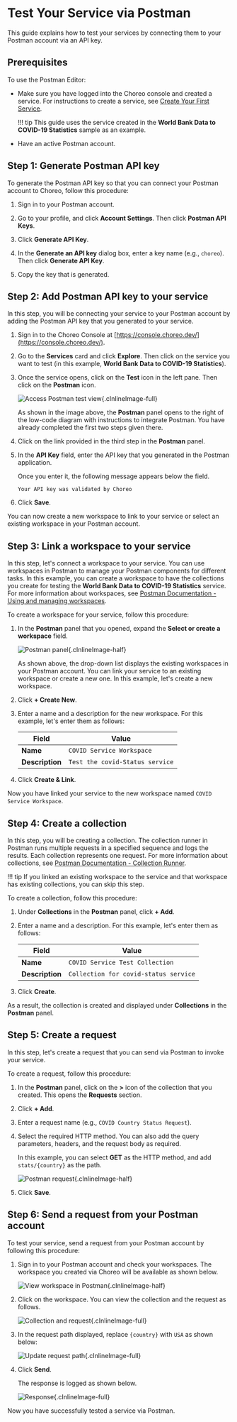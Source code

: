# Test Your Service via Postman

This guide explains how to test your services by connecting them to your Postman account via an API key.

## Prerequisites

To use the Postman Editor:

- Make sure you have logged into the Choreo console and created a service. For instructions to create a service, see [Create Your First Service](../services/create-your-first-service.md).

    !!! tip
        This guide uses the service created in the **World Bank Data to COVID-19 Statistics** sample as an example.
        
- Have an active Postman account.

## Step 1: Generate Postman API key

To generate the Postman API key so that you can connect your Postman account to Choreo, follow this procedure:

1. Sign in to your Postman account.

2. Go to your profile, and click **Account Settings**. Then click **Postman API Keys**.

3. Click **Generate API Key**.

4. In the **Generate an API key** dialog box, enter a key name (e.g., `choreo`). Then click **Generate API Key**.

5. Copy the key that is generated.

## Step 2: Add Postman API key to your service

In this step, you will be connecting your service to your Postman account by adding the Postman API key that you generated to your service.

1. Sign in to the Choreo Console at [https://console.choreo.dev/](https://console.choreo.dev/).

2. Go to the **Services** card and click **Explore**. Then click on the service you want to test (in this example, **World Bank Data to COVID-19 Statistics**).

3. Once the service opens, click on the **Test** icon in the left pane. Then click on the **Postman** icon.

    ![Access Postman test view](../assets/img/postman/access-postman-test-view.png){.cInlineImage-full}
    
    As shown in the image above, the **Postman** panel opens to the right of the low-code diagram with instructions to integrate Postman. You have already completed the first two steps given there.

4. Click on the link provided in the third step in the **Postman** panel.

5. In the **API Key** field, enter the API key that you generated in the Postman application.

    Once you enter it, the following message appears below the field.
    
    ```text
    Your API key was validated by Choreo
    ```
   
6. Click **Save**. 

You can now create a new workspace to link to your service or select an existing workspace in your Postman account.

## Step 3: Link a workspace to your service

In this step, let's connect a workspace to your service. You can use workspaces in Postman to manage your Postman components for different tasks. In this example, you can create a workspace to have the collections you create for testing the **World Bank Data to COVID-19 Statistics** service. For more information about workspaces, see [Postman Documentation - Using and managing workspaces](https://learning.postman.com/docs/collaborating-in-postman/using-workspaces/managing-workspaces/).

To create a workspace for your service, follow this procedure:

1. In the **Postman** panel that you opened, expand the **Select or create a workspace** field.

    ![Postman panel](../assets/img/postman/postman-right-panel.png){.cInlineImage-half}
    
    As shown above, the drop-down list displays the existing workspaces in your Postman account. You can link your service to an existing workspace or create a new one. In this example, let's create a new workspace.
    
2. Click **+ Create New**.

3. Enter a name and a description for the new workspace. For this example, let's enter them as follows:

    | **Field**       | **Value**                       |
    |-----------------|---------------------------------|
    | **Name**        | `COVID Service Workspace`       |
    | **Description** | `Test the covid-Status service` |
    
4. Click **Create & Link**.

Now you have linked your service to the new workspace named `COVID Service Workspace`.

## Step 4: Create a collection

In this step, you will be creating a collection. The collection runner in Postman runs multiple requests in a specified sequence and logs the results. Each collection represents one request. For more information about collections, see [Postman Documentation - Collection Runner](https://learning.postman.com/docs/running-collections/intro-to-collection-runs/).

!!! tip
    If you linked an existing workspace to the service and that workspace has existing collections, you can skip this step.
    
To create a collection, follow this procedure:

1. Under **Collections** in the **Postman** panel, click **+ Add**.

2. Enter a name and a description. For this example, let's enter them as follows:

    | **Field**       | **Value**                             |
    |-----------------|---------------------------------------|
    | **Name**        | `COVID Service Test Collection`       |
    | **Description** | `Collection for covid-status service` |
    
3. Click **Create**.

As a result, the collection is created and displayed under **Collections** in the **Postman** panel.

## Step 5: Create a request

In this step, let's create a request that you can send via Postman to invoke your service.

To create a request, follow this procedure:

1. In the **Postman** panel, click on the **>** icon of the collection that you created. This opens the **Requests** section.

2. Click **+ Add**.

3. Enter a request name (e.g., `COVID Country Status Request`).

4. Select the required HTTP method. You can also add the query parameters, headers, and the request body as required.

    In this example, you can select **GET** as the HTTP method, and add `stats/{country}` as the path.
    
    ![Postman request](../assets/img/postman/postman-request.png){.cInlineImage-half}
    
5. Click **Save**.

## Step 6: Send a request from your Postman account

To test your service, send a request from your Postman account by following this procedure:

1. Sign in to your Postman account and check your workspaces. The workspace you created via Choreo will be available as shown below.

    ![View workspace in Postman](../assets/img/postman/workspace-in-postman.png){.cInlineImage-half}

2. Click on the workspace. You can view the collection and the request as follows.

    ![Collection and request](../assets/img/postman/collection-and-request.png){.cInlineImage-full}
    
3. In the request path displayed, replace `{country}` with `USA` as shown below:

    ![Update request path](../assets/img/postman/update-request-path.png){.cInlineImage-full}
    
4. Click **Send**.

    The response is logged as shown below.

    ![Response](../assets/img/postman/response.png){.cInlineImage-full}
    
Now you have successfully tested a service via Postman.

